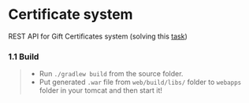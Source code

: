 # Certificate system

REST API for Gift Certificates system
(solving
this [task](https://github.com/mjc-school/MJC-School/blob/old/stage%20%233/java/module%20%232.%20REST%20API%20Basics/rest_api_basics_task.md))

### 1.1 Build

> - Run `./gradlew build` from the source folder.
>- Put generated `.war` file from `web/build/libs/` folder to `webapps` folder in your tomcat and then start it!